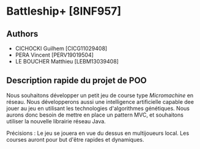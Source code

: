 # Battleship+ [8INF957]

## Authors

* CICHOCKI Guilhem [CICG11029408]
* PERA Vincent [PERV19019504]
* LE BOUCHER Matthieu [LEBM13039408]

## Description rapide du projet de POO

Nous souhaitons développer un petit jeu de course type *Micromachine* en réseau.
Nous développerons aussi une intelligence artificielle capable dee jouer au jeu en utilisant les technologies d'algorithmes génétiques.
Nous aurons donc besoin de mettre en place un pattern MVC, et souhaitons utiliser la nouvelle librairie réseau Java.

Précisions : Le jeu se jouera en vue du dessus en multijoueurs local. Les courses auront pour but d'être rapides et dynamiques.
